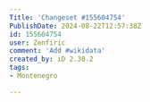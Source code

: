 ```yaml
---
Title: 'Changeset #155604754'
PublishDate: 2024-08-22T12:57:38Z
id: 155604754
user: Zenfiric
comment: 'Add #wikidata'
created_by: iD 2.30.2
tags:
- Montenegro

---
```

